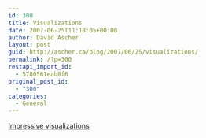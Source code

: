 ```yaml
---
id: 300
title: Visualizations
date: 2007-06-25T11:18:05+00:00
author: David Ascher
layout: post
guid: http://ascher.ca/blog/2007/06/25/visualizations/
permalink: /?p=300
restapi_import_id:
  - 5780561eab8f6
original_post_id:
  - "300"
categories:
  - General
---
```

[Impressive visualizations](http://www.chrisjordan.com/current_set2.php?id=7)